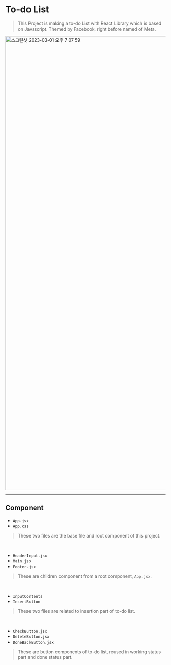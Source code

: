 # To-do List 
> This Project is making a to-do List with React Library which is based on Javsscript.
Themed by Facebook, right before named of Meta.
<img width="1424" alt="스크린샷 2023-03-01 오후 7 07 59" src="https://user-images.githubusercontent.com/123378711/222108505-a647b93d-6efa-4514-9196-0d27545f018c.png">

---
## Component
- `App.jsx`
- `App.css`
>These two files are the base file and root component of this project.
<br/>

- `HeaderInput.jsx`
- `Main.jsx`
- `Footer.jsx`
>These are children component from a root component, `App.jsx`.
<br/>

- `InputContents`
- `InsertButton`
>These two files are related to insertion part of to-do list.
<br/>

- `CheckButton.jsx`
- `DeleteButton.jsx`
- `DoneBackButton.jsx`
>These are button components of to-do list, reused in working status part and done status part.
